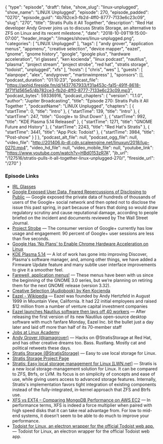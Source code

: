 {
  "type": "episode",
  "draft": false,
  "show_slug": "linux-unplugged",
  "show_name": "LINUX Unplugged",
  "episode": 270,
  "episode_padded": "0270",
  "episode_guid": "4b782ce3-fb2d-4ff0-8777-7133e6c23c09",
  "slug": "270",
  "title": "Stratis Pulls it All Together",
  "description": "Red Hat developer Andy Grover joins us to discuss Stratis Storage, an alternative to ZFS on Linux and its recent milestone.",
  "date": "2018-10-09T19:15:00-07:00",
  "header_image": "/images/shows/linux-unplugged.png",
  "categories": [
    "LINUX Unplugged"
  ],
  "tags": [
    "andy grover",
    "application menus",
    "appmenu",
    "creative selection",
    "device mapper",
    "eazel",
    "gnome",
    "gnome history",
    "google",
    "google plus",
    "hardware acceleration",
    "irl glasses",
    "ken kocienda",
    "linux podcast",
    "nautilus",
    "plasma",
    "project stream",
    "project strobe",
    "red hat",
    "stratis storage",
    "todoist",
    "unplugged",
    "xfs"
  ],
  "hosts": [
    "chris",
    "wes"
  ],
  "guests": [
    "alanpope",
    "alex",
    "andygrover",
    "martinwimpress"
  ],
  "sponsors": [],
  "podcast_duration": "01:10:23",
  "podcast_file": "https://aphid.fireside.fm/d/1437767933/f31a453c-fa15-491f-8618-3f71f1d565e5/4b782ce3-fb2d-4ff0-8777-7133e6c23c09.mp3",
  "podcast_bytes": 59336916,
  "podcast_chapters": {
    "version": "1.1.0",
    "author": "Jupiter Broadcasting",
    "title": "Episode 270: Stratis Pulls it All Together ",
    "podcastName": "LINUX Unplugged",
    "chapters": [
      {
        "startTime": 0,
        "title": "Intro"
      },
      {
        "startTime": 139,
        "title": "Intro"
      },
      {
        "startTime": 247,
        "title": "Google+ to Shut Down"
      },
      {
        "startTime": 992,
        "title": "KDE Plasma 5.14 Released"
      },
      {
        "startTime": 1271,
        "title": "GNOME Future and History"
      },
      {
        "startTime": 2243,
        "title": "Red Hat's Stratis"
      },
      {
        "startTime": 3441,
        "title": "App Pick: Todoist"
      },
      {
        "startTime": 3984,
        "title": "Post-show"
      }
    ]
  },
  "podcast_alt_file": null,
  "podcast_ogg_file": null,
  "video_file": "http://201406.jb-dl.cdn.scaleengine.net/linuxun/2018/lup-0270.mp4",
  "video_hd_file": null,
  "video_mobile_file": null,
  "youtube_link": "https://www.youtube.com/watch?v=HBd0153zR7A",
  "jb_url": "/127516/stratis-pulls-it-all-together-linux-unplugged-270/",
  "fireside_url": "/270"
}


### Episode Links

  * [IRL Glasses](https://www.kickstarter.com/projects/ivancash/irl-glasses-glasses-that-block-screens "IRL Glasses")
  * [Google Exposed User Data, Feared Repercussions of Disclosing to Public](https://www.wsj.com/articles/google-exposed-user-data-feared-repercussions-of-disclosing-to-public-1539017194?mod=e2twd "Google Exposed User Data, Feared Repercussions of Disclosing to Public") — Google exposed the private data of hundreds of thousands of users of the Google+ social network and then opted not to disclose the issue this past spring, in part because of fears that doing so would draw regulatory scrutiny and cause reputational damage, according to people briefed on the incident and documents reviewed by The Wall Street Journal.
  * [Project Strobe](https://www.blog.google/technology/safety-security/project-strobe/ "Project Strobe") — The consumer version of Google+ currently has low usage and engagement: 90 percent of Google+ user sessions are less than five seconds.
  * [Google Has 'No Plans' to Enable Chrome Hardware Acceleration on Linux](https://www.omgubuntu.co.uk/2018/10/hardware-acceleration-chrome-linux "Google Has 'No Plans' to Enable Chrome Hardware Acceleration on Linux")
  * [KDE Plasma 5.14](https://www.kde.org/announcements/plasma-5.14.0.php "KDE Plasma 5.14") — A lot of work has gone into improving Discover, Plasma's software manager, and, among other things, we have added a Firmware Update feature and many subtle user interface improvements to give it a smoother feel. 
  * [Farewell, application menus!](https://blogs.gnome.org/aday/2018/10/09/farewell-application-menus/ "Farewell, application menus!") — These menus have been with us since the beginning of the GNOME 3.0 series, but we’re planning on retiring them for the next GNOME release (version 3.32). 
  * [Creative Selection (Audiobook) by Ken Kocienda](https://www.audible.com/pd/Creative-Selection-Audiobook/B07D416JT3 "Creative Selection \(Audiobook\) by Ken Kocienda")
  * [Eazel - Wikipedia](https://en.wikipedia.org/wiki/Eazel "Eazel - Wikipedia") — Eazel was founded by Andy Hertzfeld in August 1999 in Mountain View, California. It had 22 initial employees and raised $12 million from a number of venture capital investment companies
  * [Eazel launches Nautilus software then lays off 40 workers](https://www.computerworld.com/article/2591416/operating-systems/eazel-launches-nautilus-software-then-lays-off-40-workers.html "Eazel launches Nautilus software then lays off 40 workers") — After releasing the first version of its new Nautilus open-source desktop software with much fanfare Monday, Eazel Inc. bit the bullet just a day later and laid off more than half of its 70-member staff
  * [Jobs at Linux Academy](https://jobs.lever.co/linuxacademy/ "Jobs at Linux Academy")
  * [Andy Grover (@iamagrover)](https://twitter.com/iamagrover "Andy Grover \(@iamagrover\)") — Hacks on @StratisStorage at Red Hat, and has other creative dreams too. Bass. Rustlang. Mostly cat and political retweets these days.
  * [Stratis Storage (@StratisStorage)](https://twitter.com/stratisstorage "Stratis Storage \(@StratisStorage\)") — Easy to use local storage for Linux. 
  * [Stratis Storage Project Page](https://stratis-storage.github.io/ "Stratis Storage Project Page")
  * [Stratis: Easy local storage management for Linux [LWN.net]](https://lwn.net/Articles/755454/ "Stratis: Easy local storage management for Linux \[LWN.net\]") — Stratis is a new local storage-management solution for Linux. It can be compared to ZFS, Btrfs, or LVM. Its focus is on simplicity of concepts and ease of use, while giving users access to advanced storage features. Internally, Stratis's implementation favors tight integration of existing components instead of the fully-integrated, in-kernel approach that ZFS and Btrfs use. 
  * [XFS vs EXT4 – Comparing MongoDB Performance on AWS EC2](https://scalegrid.io/blog/xfs-vs-ext4-comparing-mongodb-performance-on-aws-ec2/ "XFS vs EXT4 – Comparing MongoDB Performance on AWS EC2") — In performance terms, XFS is indeed a force multiplier when paired with high speed disks that it can take real advantage from. For low to mid-end systems, it doesn’t seem to be able to do much to improve your performance.
  * [Todoist for Linux, an electron wrapper for the official Todoist web app.](https://github.com/cyfrost/todoist-linux "Todoist for Linux, an electron wrapper for the official Todoist web app.") — Todoist for Linux, an electron wrapper for the official Todoist web app.


